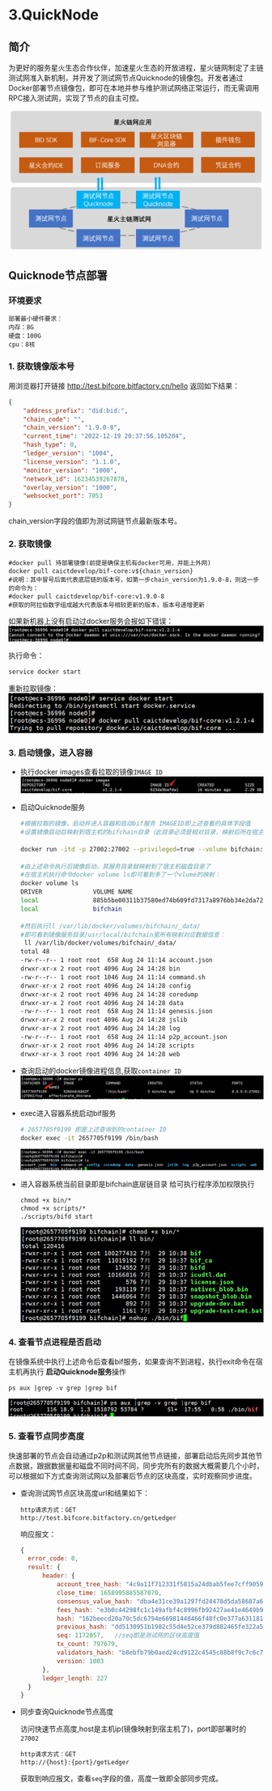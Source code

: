 # 3.QuickNode

## 简介

为更好的服务星火生态合作伙伴，加速星火生态的开放进程，星火链网制定了主链测试网准入新机制，并开发了测试网节点Quicknode的镜像包。开发者通过Docker部署节点镜像包，即可在本地并参与维护测试网络正常运行，而无需调用RPC接入测试网，实现了节点的自主可控。

<p style="text-align: center;"><img alt="image-20221219205857431" src="../_static/images/image-20221219205857431.png"></p>

##  Quicknode节点部署

### 环境要求

```sh
部署最小硬件要求：
内存：8G
硬盘：100G
cpu：8核
```

### 1. 获取镜像版本号

用浏览器打开链接 http://test.bifcore.bitfactory.cn/hello
返回如下结果：

```json
{
	"address_prefix": "did:bid:",
	"chain_code": "",
	"chain_version": "1.9.0-8",
	"current_time": "2022-12-19 20:37:56.105204",
	"hash_type": 0,
	"ledger_version": "1004",
	"license_version": "1.1.0",
	"monitor_version": "1000",
	"network_id": 16234539267878,
	"overlay_version": "1000",
	"websocket_port": 7053
}
```

chain_version字段的值即为测试网链节点最新版本号。

### 2. 获取镜像

```shell
#docker pull 待部署镜像(前提是确保主机有docker可用，并能上外网)
docker pull caictdevelop/bif-core:v${chain_version}
#说明：其中冒号后面代表底层链的版本号，如第一步chain_version为1.9.0-8，则这一步的命令为：
#docker pull caictdevelop/bif-core:v1.9.0-8
#获取的阿拉伯数字组成越大代表版本号相较更新的版本，版本号递增更新
```

如果新机器上没有启动过docker服务会报如下错误：
<img src="../_static/images/2022-08-01-11-15-04.png" alt="2022-08-01-11-15-04.png"  />

执行命令：
```sh
service docker start
```

重新拉取镜像：
  <img src="../_static/images/2022-08-01-11-16-45.png" alt="2022-08-01-11-16-45.png"  />

### 3. 启动镜像，进入容器

- 执行docker images查看拉取的镜像`IMAGE ID`
  <img src="../_static/images/2022-08-01-11-17-49.png"/>

- 启动Quicknode服务

  ```sh
  #根据拉取的镜像，启动并进入容器和启动bif服务 IMAGEID即上述查看的具体字段值
  #设置镜像启动后映射到宿主机的bifchain目录（此目录必须是相对目录，映射后所在宿主机路径为/var/lib/docker/volumes/bifchain/）
  
  docker run -itd -p 27002:27002 --privileged=true --volume bifchain:/usr/local/bifchain IMAGEID /bin/bash
  
  #由上述命令执行后镜像启动，其服务目录就映射到了宿主机磁盘目录了
  #在宿主机执行命令docker volume ls即可看到多了一个vlume的映射：
  docker volume ls
  DRIVER              VOLUME NAME
  local               885b5be00311b37580ed74b609fd7317a8976bb34e2da728e532b0bd8859bf7d
  local               bifchain
  
  #然后执行ll /var/lib/docker/volumes/bifchain/_data/
  #即可看到镜像服务目录/usr/local/bifchain里所有映射对应数据信息：
   ll /var/lib/docker/volumes/bifchain/_data/
  total 48
  -rw-r--r-- 1 root root  658 Aug 24 11:14 account.json
  drwxr-xr-x 2 root root 4096 Aug 24 14:28 bin
  -rw-r--r-- 1 root root 1046 Aug 24 11:14 command.sh
  drwxr-xr-x 2 root root 4096 Aug 24 14:28 config
  drwxr-xr-x 2 root root 4096 Aug 24 14:28 coredump
  drwxr-xr-x 2 root root 4096 Aug 24 14:28 data
  -rw-r--r-- 1 root root  658 Aug 24 11:14 genesis.json
  drwxr-xr-x 2 root root 4096 Aug 24 14:28 jslib
  drwxr-xr-x 2 root root 4096 Aug 24 14:28 log
  -rw-r--r-- 1 root root  658 Aug 24 11:14 p2p_account.json
  drwxr-xr-x 2 root root 4096 Aug 24 14:28 scripts
  drwxr-xr-x 3 root root 4096 Aug 24 14:28 web
  
  ```

- 查询启动的docker镜像进程信息,获取`container ID`
  <img src="../_static/images/2022-07-29-17-42-39.png"/>

- exec进入容器系统启动bif服务

  ```sh
  # 2657705f9199 即是上述查询到的container ID
  docker exec -it 2657705f9199 /bin/bash
  ```
  <img src="../_static/images/2022-07-29-17-43-41.png"/>

- 进入容器系统当前目录即是bifchain底层链目录 给可执行程序添加权限执行

  ```shell
  chmod +x bin/*
  chmod +x scripts/*
  ./scripts/bifd start
  ```
  <img src="../_static/images/2022-07-29-17-48-27.png"/>

### 4. 查看节点进程是否启动

在镜像系统中执行上述命令后查看bif服务，如果查询不到进程，执行exit命令在宿主机再执行 **启动Quicknode服务**操作

```shell
ps aux |grep -v grep |grep bif
```

<img src="../_static/images/2022-07-29-18-00-41.png"/>

### 5. 查看节点同步高度

快速部署的节点会自动通过p2p和测试网其他节点链接，部署启动后先同步其他节点数据，跟据数据量和磁盘不同时间不同，同步完所有的数据大概需要几个小时，可以根据如下方式查询测试网以及部署后节点的区块高度，实时观察同步进度。

- 查询测试网节点区块高度url和结果如下：

  ```http
  http请求方式：GET
  http://test.bifcore.bitfactory.cn/getLedger
  ```

  响应报文：

  ```javascript
  {
  	error_code: 0,
  	result: {
  		header: {
  			account_tree_hash: "4c9a11f712331f5815a24dbab5fee7cff905953dee71e48549ddac00d3648372",
  			close_time: 1658995885587070,
  			consensus_value_hash: "dba4e31ce39a1297fd24478d5da58687a67a56275da01aa95cf6535f57d3e9a7",
  			fees_hash: "e3b0c44298fc1c149afbf4c8996fb92427ae41e4649b934ca495991b7852b855",
  			hash: "162beecd20a70c5dc6794e66981448466f48fc0e377a63118199cd39b52bc293",
  			previous_hash: "dd5130951b1982c55d4e52ce379d882465fe322a5f6881b91016f2272acd3d06",
  			seq: 1172057,   //seq即是测试网的区块高度值
  			tx_count: 797679,
  			validators_hash: "b8ebfb79b0aed24cd9122c4545c88b8f9c7c6c7b01d1f0f55f2d3c036064eefd",
  			version: 1003
  		},
  		ledger_length: 227
  	}
  }
  ```

- 同步查询Quicknode节点高度

  访问快速节点高度,host是主机ip(镜像映射到宿主机了)，port即部署时的`27002`

  ```http
  http请求方式：GET
  http://{host}:{port}/getLedger
  ```

  获取到响应报文，查看`seq`字段的值，高度一致即全部同步完成。
